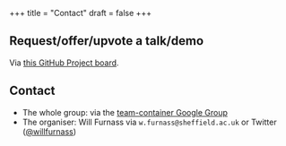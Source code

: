 +++
title = "Contact"
draft = false
+++

## Request/offer/upvote a talk/demo

Via [this GitHub Project board](https://github.com/willfurnass/team-container/projects/1).


## Contact

* The whole group: via the [team-container Google Group](https://groups.google.com/a/sheffield.ac.uk/forum/#!forum/team-container-group)
* The organiser: Will Furnass via `w.furnass@sheffield.ac.uk` or Twitter ([@willfurnass](https://twitter.com/willfurnass))

